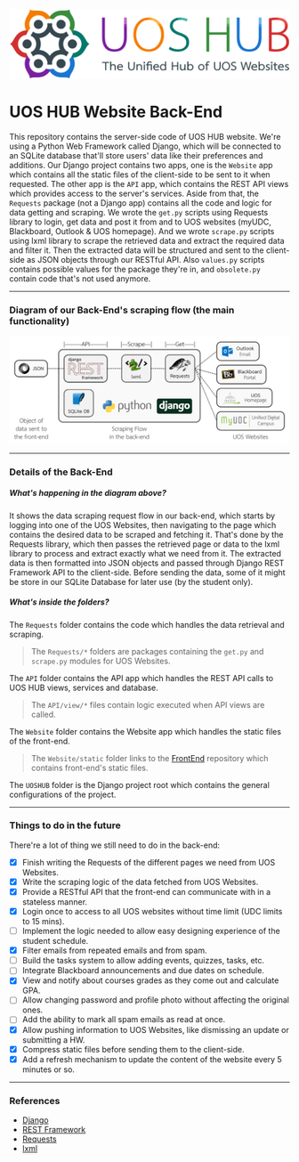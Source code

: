 ![](https://github.com/UOSHUB/Images/raw/master/slogan.png)

# UOS HUB Website Back-End

This repository contains the server-side code of UOS HUB website. 
We're using a Python Web Framework called Django, which will be connected to an SQLite database that'll store users' data like their preferences and additions.
Our Django project contains two apps, one is the `Website` app which contains all the static files of the client-side to be sent to it when requested.
The other app is the `API` app, which contains the REST API views which provides access to the server's services.
Aside from that, the `Requests` package (not a Django app) contains all the code and logic for data getting and scraping.
We wrote the `get.py` scripts using Requests library to login, get data and post it from and to UOS websites (myUDC, Blackboard, Outlook & UOS homepage).
And we wrote `scrape.py` scripts using lxml library to scrape the retrieved data and extract the required data and filter it.
Then the extracted data will be structured and sent to the client-side as JSON objects through our RESTful API.
Also `values.py` scripts contains possible values for the package they're in, and `obsolete.py` contain code that's not used anymore.

***

### Diagram of our Back-End's scraping flow (the main functionality)

![](https://github.com/UOSHUB/Images/raw/master/scraping-flow.png)

***

### Details of the Back-End

##### What's happening in the diagram above?
It shows the data scraping request flow in our back-end, which starts by logging into one of the UOS Websites,
then navigating to the page which contains the desired data to be scraped and fetching it.
That's done by the Requests library, which then passes the retrieved page or data to the lxml library to process and extract exactly what we need from it.
The extracted data is then formatted into JSON objects and passed through Django REST Framework API to the client-side.
Before sending the data, some of it might be store in our SQLite Database for later use (by the student only).

##### What's inside the folders?
The `Requests` folder contains the code which handles the data retrieval and scraping.
> The `Requests/*` folders are packages containing the `get.py` and `scrape.py` modules for UOS Websites.

The `API` folder contains the API app which handles the REST API calls to UOS HUB views, services and database.
> The `API/view/*` files contain logic executed when API views are called.

The `Website` folder contains the Website app which handles the static files of the front-end.
> The `Website/static` folder links to the [FrontEnd](https://github.com/UOSHUB/FrontEnd) repository which contains front-end's static files.

The `UOSHUB` folder is the Django project root which contains the general configurations of the project.  

***

### Things to do in the future

There're a lot of thing we still need to do in the back-end:

- [x] Finish writing the Requests of the different pages we need from UOS Websites.
- [x] Write the scraping logic of the data fetched from UOS Websites.
- [x] Provide a RESTful API that the front-end can communicate with in a stateless manner.
- [x] Login once to access to all UOS websites without time limit (UDC limits to 15 mins).
- [ ] Implement the logic needed to allow easy designing experience of the student schedule.
- [x] Filter emails from repeated emails and from spam.
- [ ] Build the tasks system to allow adding events, quizzes, tasks, etc.
- [ ] Integrate Blackboard announcements and due dates on schedule.
- [x] View and notify about courses grades as they come out and calculate GPA.
- [ ] Allow changing password and profile photo without affecting the original ones.
- [ ] Add the ability to mark all spam emails as read at once.
- [x] Allow pushing information to UOS Websites, like dismissing an update or submitting a HW.
- [x] Compress static files before sending them to the client-side.
- [x] Add a refresh mechanism to update the content of the website every 5 minutes or so.

***

### References

- [Django](https://github.com/django/django)
- [REST Framework](https://github.com/encode/django-rest-framework)
- [Requests](https://github.com/requests/requests)
- [lxml](https://github.com/lxml/lxml)